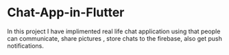 # Chat-App-in-Flutter
In this project I have implimented real life chat application using that people can communicate, share pictures , store chats to the firebase, also get push notifications.
